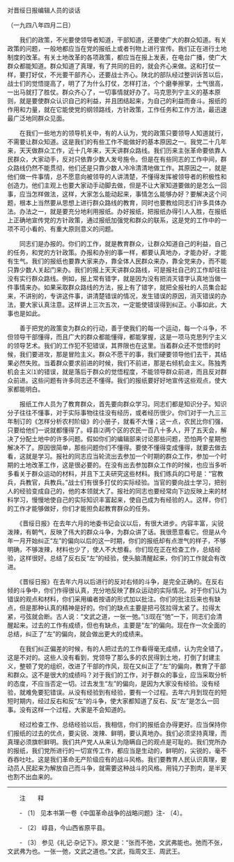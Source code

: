 对晋绥日报编辑人员的谈话

（一九四八年四月二日）



　　我们的政策，不光要使领导者知道，干部知道，还要使广大的群众知道。有关政策的问题，一般地都应当在党的报纸上或者刊物上进行宣传。我们正在进行土地制度的改革。有关土地改革的各项政策，都应当在报上发表，在电台广播，使广大群众都能知道。群众知道了真理，有了共同的目的，就会齐心来做。这和打仗一样，要打好仗，不光要干部齐心，还要战士齐心。陕北的部队经过整训诉苦以后，战士们的觉悟提高了，明了了为什么打仗，怎样打法，个个磨拳擦掌，士气很高，一出马就打了胜仗。群众齐心了，一切事情就好办了。马克思列宁主义的基本原则，就是要使群众认识自己的利益，并且团结起来，为自己的利益而奋斗。报纸的作用和力量，就在它能使党的纲领路线，方针政策，工作任务和工作方法，最迅速最广泛地同群众见面。 

　　在我们一些地方的领导机关中，有的人认为，党的政策只要领导人知道就行，不需要让群众知道。这是我们的有些工作不能做好的基本原因之一。我党二十几年来，天天做群众工作，近十几年来，天天讲群众路线。我们历来主张革命要依靠人民群众，大家动手，反对只依靠少数人发号施令。但是在有些同志的工作中间，群众路线仍然不能贯彻，他们还是只靠少数人冷冷清清地做工作。其原因之一，就是他们做一件事情，总不愿意向被领导的人讲清楚，不懂得发挥被领导者的积极性和创造力。他们主观上也要大家动手动脚去做，但是不让大家知道要做的是怎么一回事，应当怎样做法，这样，大家怎么能动起来，事情怎么能够办好？要解决这个问题，根本上当然要从思想上进行群众路线的教育，同时也要教给同志们许多具体办法。办法之一，就是要充分地利用报纸。办好报纸，把报纸办得引人入胜，在报纸上正确地宣传党的方针政策，通过报纸加强党和群众的联系，这是党的工作中的一项不可小看的、有重大原则意义的问题。 

　　同志们是办报的。你们的工作，就是教育群众，让群众知道自己的利益，自己的任务，和党的方针政策。办报和办别的事一样，都要认真地办，才能办好，才能有生气。我们的报纸也要靠大家来办，靠全体人民群众来办，靠全党来办，而不能只靠少数人关起门来办。我们的报上天天讲群众路线，可是报社自己的工作却往往没有实行群众路线。例如，报上常有错字，就是因为没有把消灭错字认真地当做一件事情来办。如果采取群众路线的方法，报上有了错字，就把全报社的人员集合起来，不讲别的，专讲这件事，讲清楚错误的情况，发生错误的原因，消灭错误的办法，要大家认真注意。这样讲上三次五次，一定能使错误得到纠正。小事如此，大事也是如此。 

　　善于把党的政策变为群众的行动，善于使我们的每一个运动，每一个斗争，不但领导干部懂得，而且广大的群众都能懂得，都能掌握，这是一项马克思列宁主义的领导艺术。我们的工作犯不犯错误，其界限也在这里。当着群众还不觉悟的时候，我们要进攻，那是冒险主义。群众不愿干的事，我们硬要领导他们去干，其结果必然失败。当着群众要求前进的时候，我们不前进，那是右倾机会主义。陈独秀机会主义⑴的错误，就是落后于群众的觉悟程度，不能领导群众前进，而且反对群众前进。这些问题有许多同志还不懂得。我们的报纸要好好地宣传这些观点，使大家都能明白。 

　　报纸工作人员为了教育群众，首先要向群众学习。同志们都是知识分子。知识分子往往不懂事，对于实际事物往往没有经历，或者经历很少。你们对于一九三三年制订的《怎样分析农村阶级》的小册子，就看不大懂；这一点，农民比你们强，只要给他们一说就都懂得了。崞县⑵两个区的农民一百八十多人，开了五天会，解决了分配土地中的许多问题。假如你们的编辑部来讨论那些问题，恐怕两个星期也解决不了。原因很简单，那些问题你们不懂得。要使不懂得变成懂得，就要去做去看，这就是学习。报社的同志应当轮流出去参加一个时期的群众工作，参加一个时期的土地改革工作，这是很必要的。在没有出去参加群众工作的时候，也应当多听多看关于群众运动的材料，并且下工夫研究这些材料。我们练兵的口号是：“官教兵，兵教官，兵教兵。”战士们有很多打仗的实际经验。当官的要向战士学习，把别人的经验变成自己的，他的本领就大了。报社的同志也要经常向下边反映上来的材料学习，慢慢地使自己的实际知识丰富起来，使自己成为有经验的人。这样，你们的工作才能够做好，你们才能担负起教育群众的任务。 

　　《晋绥日报》在去年六月的地委书记会议以后，有很大进步。内容丰富，尖锐泼辣，有朝气，反映了伟大的群众斗争，为群众讲了话。我很愿意看它。但是从今年一月开始纠正“左”的偏向以后的这一时期，你们的报纸却有点泄气的样子，不够明确，不够泼辣，材料也少了，使人不大想看。你们现在正在检查工作，总结经验，这样很好。总结了反右反“左”的经验，使头脑清醒起来，你们的工作就会有改进。 

　　《晋绥日报》在去年六月以后进行的反对右倾的斗争，是完全正确的。在反右倾的斗争中，你们作得很认真，充分地反映了群众运动的实际情况。对于你们认为错误的观点和材料，你们采用编者按语的形式加以批注。你们的批注后来也有缺点，但是那种认真的精神是好的。你们的缺点主要是把弓弦拉得太紧了。拉得太紧，弓弦就会断。古人说：“文武之道，一张一弛。”⑶现在“弛”一下，同志们会清醒起来。过去的工作有成绩，但也有缺点，主要是“左”的偏向。现在作一次全面的总结，纠正了“左”的偏向，就会做出更大的成绩来。 

　　在我们纠正偏差的时候，有的人把过去的工作看得毫无成绩，认为完全错了。这是不对的。这些人没有看到，党领导了那么多的农民得到土地，打倒了封建主义，整顿了党的组织，改进了干部的作风，现在又纠正了“左”的偏向，教育了干部和群众。这不是很大的成绩吗？对于我们的工作，对于群众的事业，应当采取分析的态度，不应当否定一切。过去发生“左”的偏向，是因为大家没有经验。没有经验，就难免要犯错误。从没有经验到有经验，要有一个过程。去年六月到现在的短短时期内，经过反右和反“左”的斗争，使大家都知道了反右、反“左”是怎么一回事。没有这样一个过程，大家是不会知道的。 

　　经过检查工作、总结经验以后，我相信，你们的报纸会办得更好。应当保持你们报纸的过去的优点，要尖锐、泼辣、鲜明，要认真地办。我们必须坚持真理，而真理必须旗帜鲜明。我们共产党人从来认为隐瞒自己的观点是可耻的。我们党所办的报纸，我们党所进行的一切宣传工作，都应当是生动的，鲜明的，尖锐的，毫不吞吞吐吐。这是我们革命无产阶级应有的战斗风格。我们要教育人民认识真理，要动员人民起来为解放自己而斗争，就需要这种战斗的风格。用钝刀子割肉，是半天也割不出血来的。 





------------------

　　注　　释 

　　- 〔1〕 见本书第一卷《中国革命战争的战略问题》注- 〔4〕。 

　　- 〔2〕 崞县，今山西省原平县。 

　　- 〔3〕 参见《礼记·杂记下》。原文是：“张而不弛，文武弗能也。弛而不张，文武弗为也。一张一弛，文武之道也。”文武，指周文王、周武王。 

